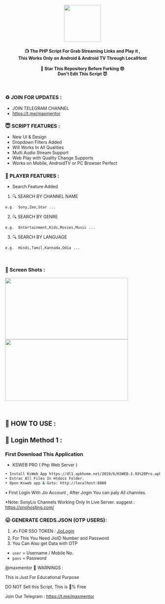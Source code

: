 <p align='center'><img src="https://ik.imagekit.io/techiesneh/tv_logo/jtv-plus_TMaGGk6N0.png" width="120"></p>

<!--
* Copyright 2021-2023 SnehTV, Inc.
* Licensed under MIT (https://github.com/mitthu786/TS-JioTV/blob/main/LICENSE)
* Created By : TechieSneh
* Re-Create By : Maxmentor
-->

<h4 align='center'>📺 The PHP Script For Grab Streaming Links and Play it ,<br> This Works Only on Android & Android TV
Through LocalHost <br><br>🌟 Star This Repository Before Forking 😎<br>Don't Edit This Script
😈</h4>
<br>

<h3>♻️ JOIN FOR UPDATES :</h3>

- JOIN TELEGRAM CHANNEL
- https://t.me/maxmentor

<h3>😇 SCRIPT FEATURES :</h3>

- New UI & Design
- Dropdown Filters Added
- Will Works In All Qualities
- Multi Audio Stream Support
- Web Play with Quality Change Supports
- Works on Mobile, AndroidTV or PC Browser Perfect

<h3>💖 PLAYER FEATURES :</h3>

- Search Feature Added<br>

1. 🔍 SEARCH BY CHANNEL NAME

```
e.g.  Sony,Zee,Star ...
```

2. 🔍 SEARCH BY GENRE

```
e.g.  Entertainment,Kids,Movies,Music ...
```

3. 🔍 SEARCH BY LANGUAGE

```
e.g.  Hindi,Tamil,Kannada,Odia ...
```

<br>

<h3>📸 Screen Shots : </h3>

<img src="https://i.ibb.co/ZVFLtHQ/a1.png" width="400" height="200"><br>
<img src="https://i.ibb.co/jRJxqTZ/s2.png" width="400" height="200">

<br>

<h2>🍁 HOW TO USE : </h2>

## 🔐 Login Method 1 :

### First Download This Application

- KSWEB PRO ( Php Web Server ) <br>

```bash
• Install KsWeb App https://dl1.apkhome.net/2019/6/KSWEB-3.93%20Pro.apk 
• Extrac All Files In Htdocs Folder.
• Open Ksweb app & Goto: http://localhost:8080
```
• First Login With Jio Account , After Jogin You can paly All channles.

*Note: SonyLiv Channels Working Only In Live Server. 
 suggest : https://onohosting.com/
<!--
* Copyright 2021-2023 SnehTV, Inc.
* Licensed under MIT (https://github.com/mitthu786/TS-JioTV/blob/main/LICENSE)
* Created By : TechieSneh
-->

### 😛 GENERATE CREDS.JSON (OTP USERS):

1. ✍️ FOR SSO TOKEN : [JioLogin](http://jiologin.unaux.com)
2. For This You Need JioID Number and Password
3. You Can Also get Data with OTP

- `user` = Username / Mobile No.
- `pass` = Password




<!-- DO NOT REMOVE THIS CREDIT -->
@maxmentor
🚸 WARNINGS :

This is Just For Educational Purpose

DO NOT Sell this Script, This is 💯% Free

Join Our Telegram : https://t.me/maxmentor

